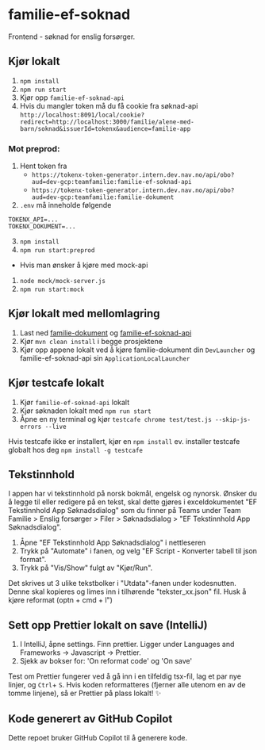 # familie-ef-soknad

Frontend - søknad for enslig forsørger.

## Kjør lokalt

1. `npm install`
2. `npm run start`
3. Kjør opp `familie-ef-soknad-api`
4. Hvis du mangler token må du få cookie fra søknad-api
   `http://localhost:8091/local/cookie?redirect=http://localhost:3000/familie/alene-med-barn/soknad&issuerId=tokenx&audience=familie-app`


### Mot preprod:
1. Hent token fra 
   - `https://tokenx-token-generator.intern.dev.nav.no/api/obo?aud=dev-gcp:teamfamilie:familie-ef-soknad-api`
   - `https://tokenx-token-generator.intern.dev.nav.no/api/obo?aud=dev-gcp:teamfamilie:familie-dokument`
2. `.env` må inneholde følgende
 ``` 
TOKENX_API=...
TOKENX_DOKUMENT=...
```
3. `npm install` 
4. `npm run start:preprod` 

* Hvis man ønsker å kjøre med mock-api
1. `node mock/mock-server.js`
2. `npm run start:mock`

## Kjør lokalt med mellomlagring
1. Last ned [familie-dokument](https://github.com/navikt/familie-dokument) og [familie-ef-soknad-api](https://github.com/navikt/familie-ef-soknad-api)
2. Kjør `mvn clean install` i begge prosjektene
2. Kjør opp appene lokalt ved å kjøre familie-dokument din `DevLauncher` og familie-ef-soknad-api sin `ApplicationLocalLauncher` 

## Kjør testcafe lokalt
1. Kjør `familie-ef-soknad-api` lokalt
2. Kjør søknaden lokalt med `npm run start`
3. Åpne en ny terminal og kjør `testcafe chrome test/test.js --skip-js-errors --live`

Hvis testcafe ikke er installert, kjør en `npm install` ev. installer testcafe globalt hos deg `npm install -g testcafe`

## Tekstinnhold
I appen har vi tekstinnhold på norsk bokmål, engelsk og nynorsk. 
Ønsker du å legge til eller redigere på en tekst, skal dette gjøres i exceldokumentet "EF Tekstinnhold App Søknadsdialog" som du finner på Teams under Team Familie > Enslig forsørger > Filer > Søknadsdialog > "EF Tekstinnhold App Søknadsdialog". 
1. Åpne "EF Tekstinnhold App Søknadsdialog" i nettleseren
2. Trykk på "Automate" i fanen, og velg "EF Script - Konverter tabell til json format".
3. Trykk på "Vis/Show" fulgt av "Kjør/Run".

Det skrives ut 3 ulike tekstbolker i "Utdata"-fanen under kodesnutten. Denne skal kopieres og limes inn i tilhørende "tekster_xx.json" fil. Husk å kjøre reformat (optn + cmd + l")


## Sett opp Prettier lokalt on save (IntelliJ)

1. I IntelliJ, åpne settings. Finn prettier. Ligger under Languages and Frameworks -> Javascript -> Prettier.
2. Sjekk av bokser for: 'On reformat code' og 'On save'

Test om Prettier fungerer ved å gå inn i en tilfeldig tsx-fil, lag et par nye linjer, og `Ctrl`+ `S`. Hvis koden reformatteres (fjerner alle utenom en av de tomme linjene), så er Prettier på plass lokalt! :sparkles:

## Kode generert av GitHub Copilot

Dette repoet bruker GitHub Copilot til å generere kode.